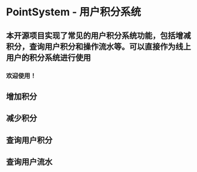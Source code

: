# PointSystem - 用户积分系统

## 本开源项目实现了常见的用户积分系统功能，包括增减积分，查询用户积分和操作流水等。可以直接作为线上用户的积分系统进行使用
### 欢迎使用！




## 增加积分


## 减少积分


## 查询用户积分



## 查询用户流水
